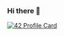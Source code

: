 ### Hi there 👋

[![42 Profile Card](https://1337-readme.vercel.app/api/profile?cursus=42cursus&dark=true&login=ael-bekk)](https://github.com/mohouyizme/1337-readme)
